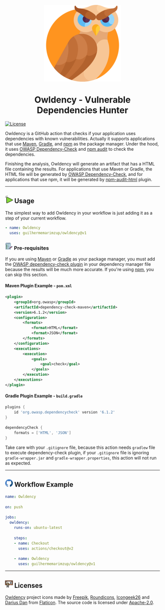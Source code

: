<p align="center">
<a href="https://github.com/guilhermemarimzup/dependency-vuln-checker">
  <img src="./images/owl.png" width="250" />
</a>

<h1 align="center">Owldency - Vulnerable Dependencies Hunter</h1>

[![License](https://img.shields.io/badge/License-Apache%202.0-blue.svg)](https://opensource.org/licenses/Apache-2.0)

Owldency is a GitHub action that checks if your application uses dependencies with known vulnerabilities. Actually it supports applications that use [Maven](https://maven.apache.org/), [Gradle](https://gradle.org/), and [npm](https://www.npmjs.com/) as the package manager. Under the hood, it uses [OWASP Dependency-Check](https://owasp.org/www-project-dependency-check/) and [npm audit](https://docs.npmjs.com/cli/v7/commands/npm-audit) to check the dependencies.


Finishing the analysis, Owldency will generate an artifact that has a HTML file containing the results. For applications that use Maven or Gradle, the HTML file will be generated by [OWASP Dependency-Check](https://owasp.org/www-project-dependency-check/), and for applications that use npm, it will be generated by [npm-audit-html](https://www.npmjs.com/package/npm-audit-html) plugin.



---

<h2>
    <img src="./images/usage.svg" alt="Usage icon" width="25px"/> Usage
</h2>

The simplest way to add Owldency in your workflow is just adding it as a step of your current workflow.

```yaml
- name: Owldency
  uses: guilhermemarimzup/owldency@v1
```

<h3>
    <img src="./images/pre-requisites.svg" alt="Pre-requisites icon" width="25px"/> Pre-requisites
</h3>

If you are using [Maven](https://maven.apache.org/) or [Gradle](https://gradle.org/) as your package manager, you must add the [OWASP dependency-check plugin](https://jeremylong.github.io/DependencyCheck/modules.html) in your dependency manager file because the results will be much more accurate. If you're using [npm](https://www.npmjs.com/), you can skip this section.

#### Maven Plugin Example - `pom.xml`

```xml
<plugin>
    <groupId>org.owasp</groupId>
    <artifactId>dependency-check-maven</artifactId>
    <version>6.1.2</version>
    <configuration>
        <formats>
            <format>HTML</format>
            <format>JSON</format>
        </formats>
    </configuration>
    <executions>
        <execution>
            <goals>
                <goal>check</goal>
            </goals>
        </execution>
    </executions>
</plugin>
```

#### Gradle Plugin Example - `build.gradle`

```gradle
plugins {
	id 'org.owasp.dependencycheck' version '6.1.2'
}

dependencyCheck {
    formats = ['HTML', 'JSON']
}
```

Take care with your `.gitignore` file, because this action needs `gradlew` file to execute dependency-check plugin, if your `.gitignore` file is ignoring `gradle-wrapper.jar` and `gradle-wrapper.properties`, this action will not run as expected.

---

<h2>
    <img src="./images/github-actions-logo.svg" alt="GitHub Actions icon" width="25px"/> Workflow Example
</h2>
 

```yaml
name: Owldency

on: push

jobs:
  owldency:
    runs-on: ubuntu-latest

    steps:
    - name: Checkout
      uses: actions/checkout@v2

    - name: Owldency
      uses: guilhermemarimzup/owldency@v1
```

---

<h2>
    <img src="./images/licenses.svg" alt="Licenses icon" width="25px"/> Licenses
</h2>

[Owldency](https://github.com/guilhermemarimzup/owldency) project icons made by [Freepik](https://www.flaticon.com/authors/freepik), [Roundicons](https://www.flaticon.com/authors/roundicons), [Icongeek26](https://www.flaticon.com/authors/icongeek26) and [Darius Dan](https://www.flaticon.com/authors/darius-dan) from [Flaticon](https://www.flaticon.com/). The source code is licensed under [Apache-2.0](https://opensource.org/licenses/Apache-2.0).